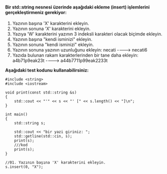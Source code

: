 #### Bir std::string nesnesi üzerinde aşağıdaki ekleme (insert) işlemlerini gerçekleştirmeniz gerekiyor:

01. Yazının başına 'X' karakterini ekleyin.
02. Yazının sonuna 'X' karakterini ekleyin.
03. Yazıya 'W' karakterini yazının 3 indeksli karakteri olacak biçimde ekleyin. 
04. Yazının başına "kendi isminizi" ekleyin.
05. Yazının sonuna "kendi isminizi" ekleyin.
06. Yazının sonuna yazının uzunluğunu ekleyin: necati ----> necati6
07. Yazıda bulunan rakam karakterlerinden bir tane daha ekleyin:   a4b71p9eak23t ----> a44b7711p99eak2233t


**Aşağıdaki test kodunu kullanabilirsiniz:**

```
#include <string>
#include <iostream>

void print(const std::string &s)
{
	std::cout << "'" << s << "' [" << s.length() << "]\n";
}

int main()
{
	std::string s;

	std::cout << "bir yazi giriniz: ";
	std::getline(std::cin, s);
	print(s);
	///kod
	print(s);
}

```
```
//01. Yazının başına 'X' karakterini ekleyin.
s.insert(0, "X");
```
```

```
